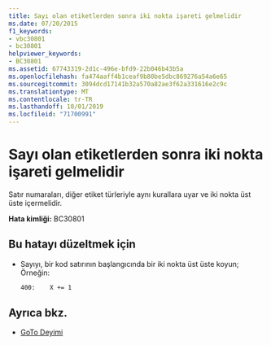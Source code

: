 ```yaml
---
title: Sayı olan etiketlerden sonra iki nokta işareti gelmelidir
ms.date: 07/20/2015
f1_keywords:
- vbc30801
- bc30801
helpviewer_keywords:
- BC30801
ms.assetid: 67743319-2d1c-496e-bfd9-22b046b43b5a
ms.openlocfilehash: fa474aaff4b1ceaf9b80be5dbc869276a54a6e65
ms.sourcegitcommit: 3094dcd17141b32a570a82ae3f62a331616e2c9c
ms.translationtype: MT
ms.contentlocale: tr-TR
ms.lasthandoff: 10/01/2019
ms.locfileid: "71700991"
---
```

# <a name="labels-that-are-numbers-must-be-followed-by-colons"></a>Sayı olan etiketlerden sonra iki nokta işareti gelmelidir
Satır numaraları, diğer etiket türleriyle aynı kurallara uyar ve iki nokta üst üste içermelidir.  
  
 **Hata kimliği:** BC30801  
  
## <a name="to-correct-this-error"></a>Bu hatayı düzeltmek için  
  
- Sayıyı, bir kod satırının başlangıcında bir iki nokta üst üste koyun; Örneğin:  
  
    ```vb  
    400:    X += 1  
    ```  
  
## <a name="see-also"></a>Ayrıca bkz.

- [GoTo Deyimi](../../../visual-basic/language-reference/statements/goto-statement.md)
